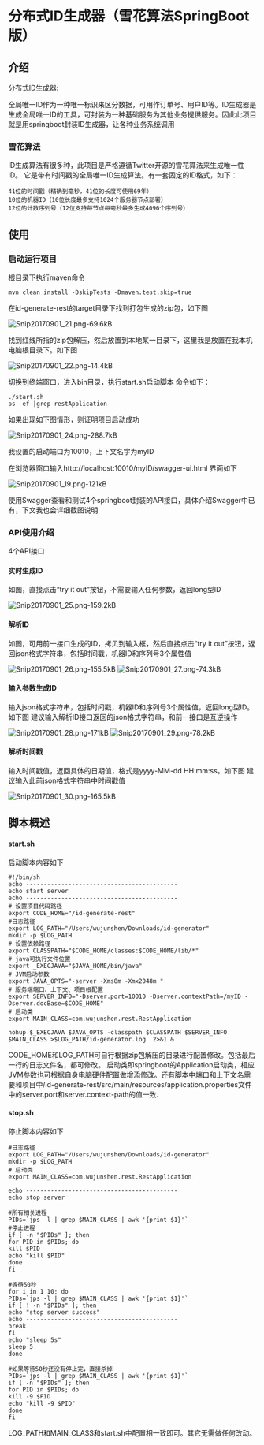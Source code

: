 # 分布式ID生成器（雪花算法SpringBoot版）

 **介绍**
---
分布式ID生成器:

全局唯一ID作为一种唯一标识来区分数据，可用作订单号、用户ID等。ID生成器是生成全局唯一ID的工具，可封装为一种基础服务为其他业务提供服务。因此此项目就是用springboot封装ID生成器，让各种业务系统调用

### **雪花算法**

ID生成算法有很多种，此项目是严格遵循Twitter开源的雪花算法来生成唯一性ID。
它是带有时间戳的全局唯一ID生成算法。有一套固定的ID格式，如下：

    41位的时间戳（精确到毫秒，41位的长度可使用69年）
    10位的机器ID（10位长度最多支持1024个服务器节点部署）
    12位的计数序列号（12位支持每节点每毫秒最多生成4096个序列号）

 **使用**
---
### **启动运行项目**
根目录下执行maven命令

    mvn clean install -DskipTests -Dmaven.test.skip=true 
在id-generate-rest的target目录下找到打包生成的zip包，如下图

![Snip20170901_21.png-69.6kB][1]

找到红线所指的zip包解压，然后放置到本地某一目录下，这里我是放置在我本机电脑根目录下。如下图

![Snip20170901_22.png-14.4kB][2]

切换到终端窗口，进入bin目录，执行start.sh启动脚本
命令如下：

    ./start.sh
    ps -ef |grep restApplication

如果出现如下图情形，则证明项目启动成功

![Snip20170901_24.png-288.7kB][3]

我设置的启动端口为10010，上下文名字为myID

在浏览器窗口输入http://localhost:10010/myID/swagger-ui.html
界面如下

![Snip20170901_19.png-121kB][4]

使用Swagger查看和测试4个springboot封装的API接口，具体介绍Swagger中已有，下文我也会详细截图说明
### **API使用介绍**
4个API接口
#### **实时生成ID**
如图，直接点击“try it out”按钮，不需要输入任何参数，返回long型ID

![Snip20170901_25.png-159.2kB][5]

#### **解析ID**
如图，可用前一接口生成的ID，拷贝到输入框，然后直接点击“try it out”按钮，返回json格式字符串，包括时间戳，机器ID和序列号3个属性值

![Snip20170901_26.png-155.5kB][6]
![Snip20170901_27.png-74.3kB][7]

#### **输入参数生成ID**
输入json格式字符串，包括时间戳，机器ID和序列号3个属性值，返回long型ID。如下图
建议输入解析ID接口返回的json格式字符串，和前一接口是互逆操作

![Snip20170901_28.png-171kB][8]
![Snip20170901_29.png-78.2kB][9]

#### **解析时间戳**
输入时间戳值，返回具体的日期值，格式是yyyy-MM-dd HH:mm:ss。如下图
建议输入此前json格式字符串中时间戳值

![Snip20170901_30.png-165.5kB][10]

 **脚本概述**
---
#### **start.sh**
启动脚本内容如下

    #!/bin/sh
    echo -------------------------------------------
    echo start server
    echo -------------------------------------------
    # 设置项目代码路径
    export CODE_HOME="/id-generate-rest"
    #日志路径
    export LOG_PATH="/Users/wujunshen/Downloads/id-generator"
    mkdir -p $LOG_PATH
    # 设置依赖路径
    export CLASSPATH="$CODE_HOME/classes:$CODE_HOME/lib/*"
    # java可执行文件位置
    export _EXECJAVA="$JAVA_HOME/bin/java"
    # JVM启动参数
    export JAVA_OPTS="-server -Xms8m -Xmx2048m "
    # 服务端端口、上下文、项目根配置
    export SERVER_INFO="-Dserver.port=10010 -Dserver.contextPath=/myID -Dserver.docBase=$CODE_HOME"
    # 启动类
    export MAIN_CLASS=com.wujunshen.rest.RestApplication
    
    nohup $_EXECJAVA $JAVA_OPTS -classpath $CLASSPATH $SERVER_INFO $MAIN_CLASS >$LOG_PATH/id-generator.log  2>&1 &
    
CODE_HOME和LOG_PATH可自行根据zip包解压的目录进行配置修改。包括最后一行的日志文件名，都可修改。
启动类即springboot的Application启动类，相应JVM参数也可根据自身电脑硬件配置做增添修改。还有脚本中端口和上下文名需要和项目中/id-generate-rest/src/main/resources/application.properties文件中的server.port和server.context-path的值一致.

#### **stop.sh**
停止脚本内容如下

    #日志路径
    export LOG_PATH="/Users/wujunshen/Downloads/id-generator"
    mkdir -p $LOG_PATH
    # 启动类
    export MAIN_CLASS=com.wujunshen.rest.RestApplication
    
    echo -------------------------------------------
    echo stop server
    
    #所有相关进程
    PIDs=`jps -l | grep $MAIN_CLASS | awk '{print $1}'`
    #停止进程
    if [ -n "$PIDs" ]; then
    for PID in $PIDs; do
    kill $PID
    echo "kill $PID"
    done
    fi
    
    #等待50秒
    for i in 1 10; do
    PIDs=`jps -l | grep $MAIN_CLASS | awk '{print $1}'`
    if [ ! -n "$PIDs" ]; then
    echo "stop server success"
    echo -------------------------------------------
    break
    fi
    echo "sleep 5s"
    sleep 5
    done
    
    #如果等待50秒还没有停止完，直接杀掉
    PIDs=`jps -l | grep $MAIN_CLASS | awk '{print $1}'`
    if [ -n "$PIDs" ]; then
    for PID in $PIDs; do
    kill -9 $PID
    echo "kill -9 $PID"
    done
    fi

LOG_PATH和MAIN_CLASS和start.sh中配置相一致即可。其它无需做任何改动。

  [1]: http://static.zybuluo.com/coderush/5i3usxwuo9p1dru76b54pyuf/Snip20170901_21.png
  [2]: http://static.zybuluo.com/coderush/1r5ouffvyv8d9zo3ao26jim1/Snip20170901_22.png
  [3]: http://static.zybuluo.com/coderush/mtpgx9qsq79ak5v2wa22njax/Snip20170901_24.png
  [4]: http://static.zybuluo.com/coderush/wst57rxbdymz4p76thx5vbi0/Snip20170901_19.png
  [5]: http://static.zybuluo.com/coderush/x8jal94c2kquzkrz3lf0eowe/Snip20170901_25.png
  [6]: http://static.zybuluo.com/coderush/a457yfhlxkjfwr6oy8aemavo/Snip20170901_26.png
  [7]: http://static.zybuluo.com/coderush/3rz2xhtsri1atztmpbmahhzd/Snip20170901_27.png
  [8]: http://static.zybuluo.com/coderush/r400llmy4tm7kbdm5l099vgg/Snip20170901_28.png
  [9]: http://static.zybuluo.com/coderush/wykjq1qbxxxxurwi0llxpyr3/Snip20170901_29.png
  [10]: http://static.zybuluo.com/coderush/9r4o7hqt4a364hehknlgiix0/Snip20170901_30.png
